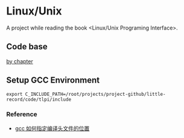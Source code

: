 # Linux/Unix

A project while reading the book <Linux/Unix Programing Interface>.

## Code base

[by chapter](https://man7.org/tlpi/code/online/all_files_by_chapter.html)

## Setup GCC Environment

`export C_INCLUDE_PATH=/root/projects/project-github/little-record/code/tlpi/include`

### Reference

- [gcc 如何指定编译头文件的位置](https://www.jianshu.com/p/7d0f9d987dc9)
